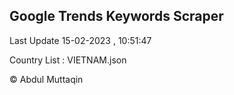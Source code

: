 

## Google Trends Keywords Scraper 
 
Last Update 15-02-2023 , 10:51:47

Country List :
VIETNAM.json



© Abdul Muttaqin 
